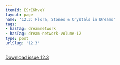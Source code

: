```yaml
---
itemId: ESrEKhveY
layout: page
name: '12.3: Flora, Stones & Crystals in Dreams'
tags:
- hasTag: dreamnetwork
- hasTag: dream-network-volume-12
type: post
urlSlug: '12.3'
---
```

<a href="files/pdfs/Volume_12/12.3-Dream-Network_Volume-12_No-3.pdf" download="">Download issue 12.3</a>